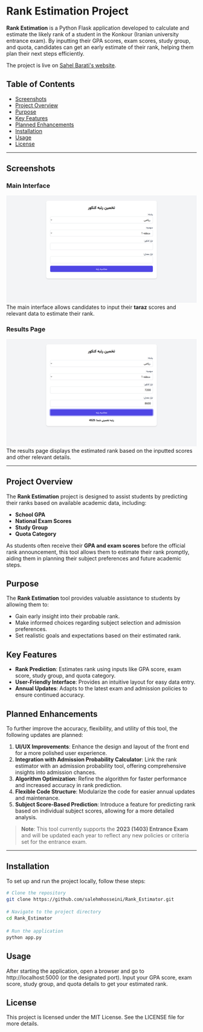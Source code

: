 # Rank Estimation Project

**Rank Estimation** is a Python Flask application developed to calculate and estimate the likely rank of a student in the Konkour (Iranian university entrance exam). By inputting their GPA scores, exam scores, study group, and quota, candidates can get an early estimate of their rank, helping them plan their next steps efficiently.

The project is live on [Sahel Barati's website](https://sahelbaratii.com/takhmin-rotbeh/).

## Table of Contents
- [Screenshots](#screenshots)
- [Project Overview](#project-overview)
- [Purpose](#purpose)
- [Key Features](#key-features)
- [Planned Enhancements](#planned-enhancements)
- [Installation](#installation)
- [Usage](#usage)
- [License](#license)

---

## Screenshots

### Main Interface
![main screenshot](https://github.com/salehmhosseini/Rank_Estimator/blob/main/screenshots/main.png)
The main interface allows candidates to input their **taraz** scores and relevant data to estimate their rank.

### Results Page
![result screenshot](https://github.com/salehmhosseini/Rank_Estimator/blob/main/screenshots/result.png)
The results page displays the estimated rank based on the inputted scores and other relevant details.

---

## Project Overview

The **Rank Estimation** project is designed to assist students by predicting their ranks based on available academic data, including:
- **School GPA**
- **National Exam Scores**
- **Study Group**
- **Quota Category**

As students often receive their **GPA and exam scores** before the official rank announcement, this tool allows them to estimate their rank promptly, aiding them in planning their subject preferences and future academic steps.

## Purpose

The **Rank Estimation** tool provides valuable assistance to students by allowing them to:
- Gain early insight into their probable rank.
- Make informed choices regarding subject selection and admission preferences.
- Set realistic goals and expectations based on their estimated rank.

## Key Features

- **Rank Prediction**: Estimates rank using inputs like GPA score, exam score, study group, and quota category.
- **User-Friendly Interface**: Provides an intuitive layout for easy data entry.
- **Annual Updates**: Adapts to the latest exam and admission policies to ensure continued accuracy.

## Planned Enhancements

To further improve the accuracy, flexibility, and utility of this tool, the following updates are planned:

1. **UI/UX Improvements**: Enhance the design and layout of the front end for a more polished user experience.
2. **Integration with Admission Probability Calculator**: Link the rank estimator with an admission probability tool, offering comprehensive insights into admission chances.
3. **Algorithm Optimization**: Refine the algorithm for faster performance and increased accuracy in rank prediction.
4. **Flexible Code Structure**: Modularize the code for easier annual updates and maintenance.
5. **Subject Score-Based Prediction**: Introduce a feature for predicting rank based on individual subject scores, allowing for a more detailed analysis.

> **Note**: This tool currently supports the **2023 (1403) Entrance Exam** and will be updated each year to reflect any new policies or criteria set for the entrance exam.

---

## Installation

To set up and run the project locally, follow these steps:

```bash
# Clone the repository
git clone https://github.com/salehmhosseini/Rank_Estimator.git

# Navigate to the project directory
cd Rank_Estimator 

# Run the application
python app.py

```
## Usage
After starting the application, open a browser and go to http://localhost:5000 (or the designated port). Input your GPA score, exam score, study group, and quota details to get your estimated rank.

## License
This project is licensed under the MIT License. See the LICENSE file for more details.
